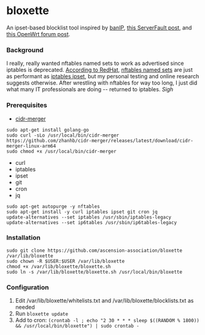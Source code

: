 # bloxette

An ipset-based blocklist tool inspired by [banIP](https://github.com/openwrt/packages/blob/master/net/banip/files/README.md), [this ServerFault post](https://serverfault.com/a/1115842), and [this OpenWrt forum post](https://forum.openwrt.org/t/nftables-chokes-on-very-large-sets/172580).

### Background

I really, really wanted nftables named sets to work as advertised since iptables is deprecated. [According to RedHat](https://developers.redhat.com/blog/2017/04/11/benchmarking-nftables), [nftables named sets](https://wiki.nftables.org/wiki-nftables/index.php/Sets) are just as performant as [iptables ipset](https://ipset.netfilter.org/), but my personal testing and online research suggests otherwise. After wrestling with nftables for way too long, I just did what many IT professionals are doing -- returned to iptables. _Sigh_

### Prerequisites

- [cidr-merger](https://github.com/zhanhb/cidr-merger)

```
sudo apt-get install golang-go
sudo curl -sLo /usr/local/bin/cidr-merger https://github.com/zhanhb/cidr-merger/releases/latest/download/cidr-merger-linux-arm64
sudo chmod +x /usr/local/bin/cidr-merger
```

- curl
- iptables
- ipset
- git
- cron
- jq

```
sudo apt-get autopurge -y nftables
sudo apt-get install -y curl iptables ipset git cron jq
update-alternatives --set iptables /usr/sbin/iptables-legacy
update-alternatives --set ip6tables /usr/sbin/ip6tables-legacy
```

### Installation

```
sudo git clone https://github.com/ascension-association/bloxette /var/lib/bloxette
sudo chown -R $USER:$USER /var/lib/bloxette
chmod +x /var/lib/bloxette/bloxette.sh
sudo ln -s /var/lib/bloxette/bloxette.sh /usr/local/bin/bloxette
```

### Configuration

1. Edit /var/lib/bloxette/whitelists.txt and /var/lib/bloxette/blocklists.txt as needed
2. Run `bloxette update`
3. Add to cron: `(crontab -l ; echo "2 30 * * * sleep $((RANDOM % 1800)) && /usr/local/bin/bloxette") | sudo crontab -`
